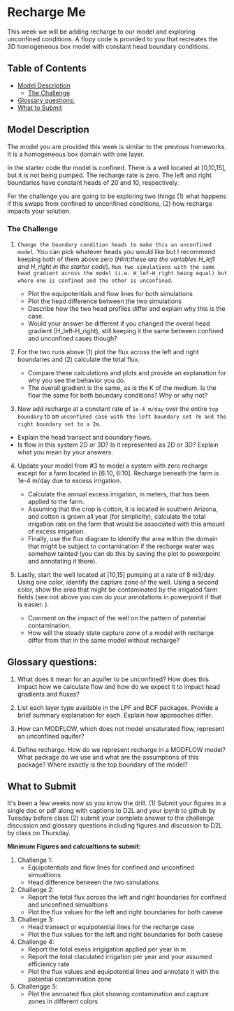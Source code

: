# Recharge Me <!-- omit in toc -->

This week we will be adding recharge to our model and exploring unconfined conditions.  A flopy code is provided to you that recreates the 3D homogeneous box model with constant head boundary conditions.  

## Table of Contents <!-- omit in toc -->
- [Model Description](#model-description)
  - [The Challenge](#the-challenge)
- [Glossary questions:](#glossary-questions)
- [What to Submit](#what-to-submit)

## Model Description
The model you are provided this week is similar to the previous homeworks.  It is a homogeneous box domain with one layer.

In the starter code the model is confined.  There is a well located at [0,10,15], but it is not being pumped.  The recharge rate is zero.  The left and right boundaries have constant heads of 20 and 10, respectively.

For the challenge you are going to be exploring two things (1) what happens if this swaps from confined to unconfined conditions, (2) how recharge impacts your solution.

### The Challenge
1. `Change the boundary condition heads to make this an unconfined model`. You can pick whatever heads you would like but I recommend keeping both of them above zero (*Hint:these are the variables H_left and H_right in the starter code*). `Run two simulations with the same head gradient across the model (i.e. H_lef-H_right being equal) but where one is confined and the other is unconfined`.
   - Plot the equipotentials and flow lines for both simulations
   - Plot the head difference between the two simulations
   - Describe how the two head profiles differ and explain why this is the case.
   - Would your  answer be different if you changed the overal head gradient (H_left-H_right), still keeping it the same between confined and unconfined cases though?

2. For the two runs above (1) plot the flux across the left and right boundaries and (2) calculate the total flux.
   - Compare these calculations and plots and provide an explanation for why you see the behavior you do.
   - The overall gradient is the same, as is the K of the medium. Is the flow the same for both boundary conditions?  Why or why not?

3.  Now add recharge at a constant rate of `1e-4 m/day` over the entire `top boundary` to an `unconfined case with the left boundary set 7m and the right boundary set to a 2m`.  
   - Explain the head transect and boundary flows.  
   - Is flow in this system 2D or 3D?  Is it represented as 2D or 3D?  Explain what you mean by your answers.

4. Update your model from #3 to model a system with zero recharge except for a farm located in [6:10, 6:10].   Recharge beneath the farm is 1e-4 m/day due to excess irrigation.  
   - Calculate the annual excess irrigation, in meters, that has been applied to the farm.  
   - Assuming that the crop is cotton, it is located in southern Arizona, and cotton is grown all year (for simplicity), calculate the total irrigation rate on the farm that would be associated with this amount of excess irrigation.  
   - Finally, use the flux diagram to identify the area within the domain that might be subject to contamination if the recharge water was somehow tainted (you can do this by saving the plot to powerpoint and annotating it there).    

5. Lastly, start the well located at [10,15] pumping at a rate of 8 m3/day.  Using one color, identify the capture zone of the well.  Using a second color, show the area that might be contaminated by the irrigated farm fields (see not above you can do your annotations in powerpoint if that is easier. ).  
   - Comment on the impact of the well on the pattern of potential contamination.   
   -  How will the steady state capture zone of a model with recharge differ from that in the same model without recharge?

## Glossary questions:
1. What does it mean for an aquifer to be unconfined?  How does this impact how we calculate flow and how do we expect it to impact head gradients and fluxes?

2. List each layer type available in the LPF and BCF packages. Provide a brief summary explanation for each. Explain how approaches differ.

3. How can MODFLOW, which does not model unsaturated flow, represent an unconfined aquifer?

4. Define recharge. How do we represent recharge in a MODFLOW model? What package do we use and what are the assumptions of this package? Where exactly is the top boundary of the model?


## What to Submit
It's been a few weeks now so you know the drill. (1) Submit your figures in a single doc or pdf along with captions to D2L and your ipynb to github by Tuesday before class (2) submit your complete answer to the challenge discussion and glossary questions including figures and discussion to D2L by class on Thursday.

**Minimum Figures and calcualtions to submit:**
1. Challenge 1:
   - Equipotentials and flow lines for confined and unconfined simualtions
   - Head difference between the two simulations
2. Challenge 2:
   - Report the total flux across the left and right boundaries for confined and unconfined simualtions
   - Plot the flux values for the left and right boundaries for both casese
3. Challenge 3:
   - Head transect or equipotential lines for the recharge case
   - Plot the flux values for the left and right boundaries for both casese
4. Challenge 4:
   - Report the total exess irrigigation applied per year in m
   - Report the total claculated irrigation per year and your assumed efficiency rate
   - Plot the flux values and equipotential lines and annotate it with the potential contamination zone
5. Challengge 5:
   - Plot the annoated flux plot showing contamination and capture zones in different colors
